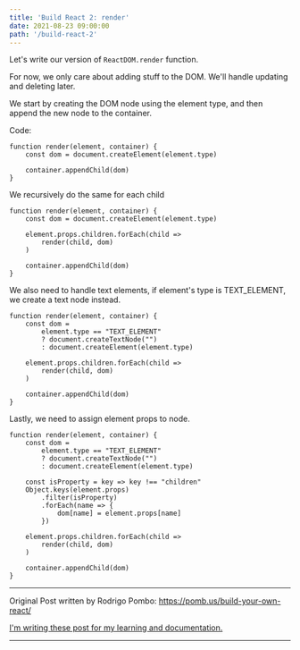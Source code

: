 ```yaml
---
title: 'Build React 2: render'
date: 2021-08-23 09:00:00
path: '/build-react-2'
---
```


Let's write our version of `ReactDOM.render` function.

For now, we only care about adding stuff to the DOM.
We'll handle updating and deleting later.

We start by creating the DOM node using the element type, and then append the new node to the container.

Code:

```
function render(element, container) {
    const dom = document.createElement(element.type)

    container.appendChild(dom)
}
```

We recursively do the same for each child


```
function render(element, container) {
    const dom = document.createElement(element.type)

    element.props.children.forEach(child => 
        render(child, dom)
    )

    container.appendChild(dom)
}
```

We also need to handle text elements, if element's type is TEXT_ELEMENT, we create a text node instead.


```
function render(element, container) {
    const dom = 
        element.type == "TEXT_ELEMENT"
        ? document.createTextNode("")
        : document.createElement(element.type)

    element.props.children.forEach(child => 
        render(child, dom)
    )

    container.appendChild(dom)
}
```

Lastly, we need to assign element props to node.

```
function render(element, container) {
    const dom = 
        element.type == "TEXT_ELEMENT"
        ? document.createTextNode("")
        : document.createElement(element.type)

    const isProperty = key => key !== "children"
    Object.keys(element.props)
        .filter(isProperty)
        .forEach(name => {
            dom[name] = element.props[name]
        })

    element.props.children.forEach(child => 
        render(child, dom)
    )

    container.appendChild(dom)
}
```

--------------------------------

Original Post written by 
Rodrigo Pombo: https://pomb.us/build-your-own-react/

[I'm writing these post for my learning and documentation.](https://uwaterloo.ca/centre-for-teaching-excellence/teaching-resources/teaching-tips/developing-assignments/cross-discipline-skills/using-writing-learning-tool)

--------------------------------